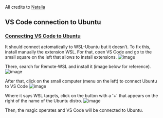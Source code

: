 All credits to [Natalia](https://github.com/v-natalia)


## VS Code connection to Ubuntu

### [Connecting VS Code to Ubuntu](https://github.com/lewagon/setup/blob/master/windows.md#connecting-vs-code-to-ubuntu)

It should connect actomatically to WSL-Ubuntu but it doesn't. To fix this, install manually the extension WSL.
For that, open VS Code and go to the small square on the left that allows to install extensions.
![image](https://user-images.githubusercontent.com/45776359/148556250-662fab31-95af-4d85-97d0-23c1b58735dd.png)

There, search for Remote-WSL and install it (image below for reference).
![image](https://user-images.githubusercontent.com/45776359/148556127-1cd1a33d-137b-4887-8f8e-bdb140c6cfd3.png)


After that, click on the small computer (menu on the left) to connect Ubuntu to VS Code
![image](https://user-images.githubusercontent.com/45776359/148556289-8c6606ba-975b-40ce-97d1-7be532b13a37.png)

Where it says WSL targets, click on the button with a '+' that appears on the right of the name of the Ubuntu distro.
![image](https://user-images.githubusercontent.com/45776359/148556174-d243f31c-5d27-44d8-8cf5-82f74ea67952.png)

Then, the magic operates and VS Code will be connected to Ubuntu.
